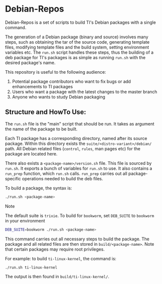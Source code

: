 # Debian-Repos

Debian-Repos is a set of scripts to build TI's Debian packages with a single
command.

The generation of a Debian package (binary and source) involves many steps, such
as obtaining the tar of the source code, generating template files, modifying
template files and the build system, setting environment variables etc. The
`run.sh` script handles these steps, thus the building of a deb package for TI's
packages is as simple as running `run.sh` with the desired package's name.

This repository is useful to the following audience:
1. Potential package contributors who want to fix bugs or add enhancements to
TI packages
2. Users who want a package with the latest changes to the master branch
3. Anyone who wants to study Debian packaging

## Structure and HowTo Use:

The `run.sh` file is the "main" script that should be run. It takes as argument
the name of the package to be built.

Each TI package has a corresponding directory, named after its source package.
Within this directory exists the `suite/<distro-variant>/debian/` path. All
Debian related files (`control`, `rules`, man pages etc) for the package are
located here.

There also exists a `<package-name>/version.sh` file. This file is sourced by
`run.sh`. It exports a bunch of variables for `run.sh` to use. It also contains
a `run_prep` function, which `run.sh` calls. `run_prep` carries out all
package-specific operations needed to build the deb files.

To build a package, the syntax is:

```sh
./run.sh <package-name>
```

> [!NOTE]  
> The default suite is `trixie`. To build for `bookworm`, set `DEB_SUITE` to 
> `bookworm` in your environment
>
> ```sh
> DEB_SUITE=bookworm ./run.sh <package-name>
> ```

This command carries out all necessary steps to build the package. The
package and all related files are then stored in `build/<package-name>`.
Note that certain packages may require root privileges.

For example: to build `ti-linux-kernel`, the command is:

```sh
./run.sh ti-linux-kernel
```

The output is then found in `build/ti-linux-kernel/`.
